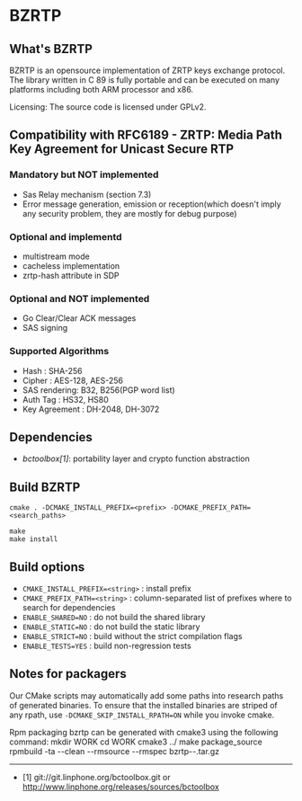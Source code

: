 BZRTP
=====

What's BZRTP
------------

BZRTP is an opensource implementation of ZRTP keys exchange protocol. 
The library written in C 89 is fully portable and can be executed  on many platforms including both ARM  processor and x86. 

Licensing: The source code is licensed under GPLv2.


Compatibility with RFC6189 - ZRTP: Media Path Key Agreement for Unicast Secure RTP
----------------------------------------------------------------------------------

### Mandatory but NOT implemented

* Sas Relay mechanism (section 7.3)
* Error message generation, emission or reception(which doesn't imply any security problem, they are mostly for debug purpose)


### Optional and implementd

* multistream mode
* cacheless implementation
* zrtp-hash attribute in SDP


### Optional and NOT implemented

* Go Clear/Clear ACK messages
* SAS signing


### Supported Algorithms

* Hash : SHA-256
* Cipher : AES-128, AES-256
* SAS rendering: B32, B256(PGP word list)
* Auth Tag : HS32, HS80
* Key Agreement : DH-2048, DH-3072


Dependencies
------------

- *bctoolbox[1]*: portability layer and crypto function abstraction


Build BZRTP
-----------

	cmake . -DCMAKE_INSTALL_PREFIX=<prefix> -DCMAKE_PREFIX_PATH=<search_paths>
	
	make
	make install


Build options
-------------

* `CMAKE_INSTALL_PREFIX=<string>` : install prefix
* `CMAKE_PREFIX_PATH=<string>`    : column-separated list of prefixes where to search for dependencies
* `ENABLE_SHARED=NO`              : do not build the shared library
* `ENABLE_STATIC=NO`              : do not build the static library
* `ENABLE_STRICT=NO`              : build without the strict compilation flags
* `ENABLE_TESTS=YES`              : build non-regression tests


Notes for packagers
-------------------

Our CMake scripts may automatically add some paths into research paths of generated binaries.
To ensure that the installed binaries are striped of any rpath, use `-DCMAKE_SKIP_INSTALL_RPATH=ON`
while you invoke cmake.

Rpm packaging
bzrtp can be generated with cmake3 using the following command:
mkdir WORK
cd WORK
cmake3 ../
make package_source
rpmbuild -ta --clean --rmsource --rmspec bzrtp-<version>-<release>.tar.gz



----------------------------------


* [1] git://git.linphone.org/bctoolbox.git or <http://www.linphone.org/releases/sources/bctoolbox>
